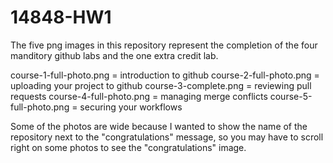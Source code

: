 # 14848-HW1
The five png images in this repository represent the completion of the four manditory github labs and the one extra credit lab.

course-1-full-photo.png = introduction to github
course-2-full-photo.png = uploading your project to github
course-3-complete.png   = reviewing pull requests
course-4-full-photo.png = managing merge conflicts
course-5-full-photo.png = securing your workflows

Some of the photos are wide because I wanted to show the name of the repository next to the "congratulations" message, so you may have to scroll right on some photos to see the "congratulations" image. 
